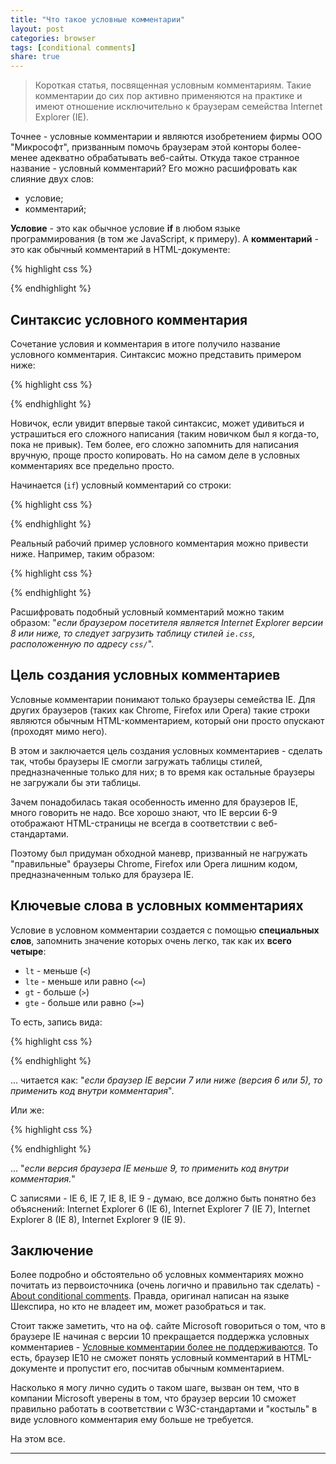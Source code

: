 ```yaml
---
title: "Что такое условные комментарии"
layout: post
categories: browser
tags: [conditional comments]
share: true
---
```


> Короткая статья, посвященная условным комментариям. Такие комментарии до сих пор активно применяются на практике и имеют отношение исключительно к браузерам семейства Internet Explorer (IE).

Точнее - условные комментарии и являются изобретением фирмы ООО "Микрософт", призванным помочь браузерам этой конторы более-менее адекватно обрабатывать веб-сайты. Откуда такое странное название - условный комментарий? Его можно расшифровать как слияние двух слов:

  * условие;
  * комментарий;

**Условие** - это как обычное условие **if** в любом языке программирования (в том же JavaScript, к примеру). А **комментарий** - это как обычный комментарий в HTML-документе:

{% highlight css %}
<!-- Это комментарий в HTML -->
{% endhighlight %}

## Синтаксис условного комментария

Сочетание условия и комментария в итоге получило название условного комментария. Синтаксис можно представить примером ниже:

{% highlight css %}
<!--[if lte IE 8]>
  ...
<![endif]-->
{% endhighlight %}

Новичок, если увидит впервые такой синтаксис, может удивиться и устрашиться его сложного написания (таким новичком был я когда-то, пока не привык). Тем более, его сложно запомнить для написания вручную, проще просто копировать. Но на самом деле в условных комментариях все предельно просто.

Начинается (`if`) условный комментарий со строки:

{% highlight css %}
<!--[if lte IE 8]>
  <p>... после которой идет HTML-код. Заканчивается (<strong>endif</strong>) условный комментарий строкой:</p>
<![endif]-->
{% endhighlight %}

Реальный рабочий пример условного комментария можно привести ниже. Например, таким образом:

{% highlight css %}
<!--[if lte IE 8]>
  <link rel="stylesheets" type="text/css" href="css/ie.css" media="screen, projection">
<![endif]-->
{% endhighlight %}

Расшифровать подобный условный комментарий можно таким образом: "*если браузером посетителя является Internet Explorer версии 8 или ниже, то следует загрузить таблицу стилей `ie.css`, расположенную по адресу `css/`*".

## Цель создания условных комментариев

Условные комментарии понимают только браузеры семейства IE. Для других браузеров (таких как Chrome, Firefox или Opera) такие строки являются обычным HTML-комментарием, который они просто опускают (проходят мимо него).

В этом и заключается цель создания условных комментариев - сделать так, чтобы браузеры IE смогли загружать таблицы стилей, предназначенные только для них; в то время как остальные браузеры не загружали бы эти таблицы.

Зачем понадобилась такая особенность именно для браузеров IE, много говорить не надо. Все хорошо знают, что IE версии 6-9 отображают HTML-страницы не всегда в соответствии с веб-стандартами.

Поэтому был придуман обходной маневр, призванный не нагружать "правильные" браузеры Chrome, Firefox или Opera лишним кодом, предназначенным только для браузера IE.

## Ключевые слова в условных комментариях

Условие в условном комментарии создается с помощью **специальных слов**, запомнить значение которых очень легко, так как их **всего четыре**:

  * `lt` - меньше (`<`)
  * `lte` - меньше или равно (`<=`)
  * `gt` - больше (`>`)
  * `gte` - больше или равно (`>=`)

То есть, запись вида:

{% highlight css %}
<!--[if lte IE 7]>
  ...
<![endif]-->
{% endhighlight %}

... читается как: "*если браузер IE версии 7 или ниже (версия 6 или 5), то применить код внутри комментария*".

Или же:

{% highlight css %}
<!--[if lt IE 9]>
  ...
<![endif]-->
{% endhighlight %}

... "*если версия браузера IE меньше 9, то применить код внутри комментария.*"

С записями - IE 6, IE 7, IE 8, IE 9 - думаю, все должно быть понятно без объяснений: Internet Explorer 6 (IE 6), Internet Explorer 7 (IE 7), Internet Explorer 8 (IE 8), Internet Explorer 9 (IE 9).

## Заключение

Более подробно и обстоятельно об условных комментариях можно почитать из первоисточника (очень логично и правильно так сделать) - [About conditional comments][1]. Правда, оригинал написан на языке Шекспира, но кто не владеет им, может разобраться и так.

Стоит также заметить, что на оф. сайте Microsoft говориться о том, что в браузере IE начиная с версии 10 прекращается поддержка условных комментариев - [Условные комментарии более не поддерживаются][2]. То есть, браузер IE10 не сможет понять условный комментарий в HTML-документе и пропустит его, посчитав обычным комментарием.

Насколько я могу лично судить о таком шаге, вызван он тем, что в компании Microsoft уверены в том, что браузер версии 10 сможет правильно работать в соответствии с W3C-стандартами и "костыль" в виде условного комментария ему больше не требуется.

На этом все.

---

 [1]: http://msdn.microsoft.com/ru-RU/library/ms537512.aspx "About conditional comments"
 [2]: http://msdn.microsoft.com/ru-ru/library/ie/hh801214(v=vs.85).aspx "Условные комментарии более не поддерживаются"
